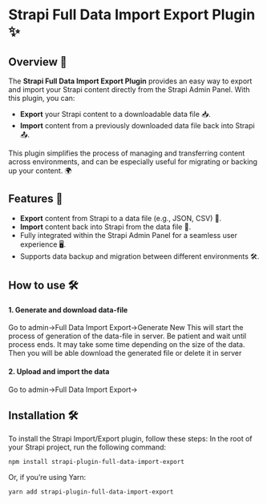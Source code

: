 # Strapi Full Data Import Export Plugin ✨

## Overview 🌟

The **Strapi Full Data Import Export Plugin** provides an easy way to export and import your Strapi content directly from the Strapi Admin Panel. With this plugin, you can:

- **Export** your Strapi content to a downloadable data file 📥.
- **Import** content from a previously downloaded data file back into Strapi 📤.

This plugin simplifies the process of managing and transferring content across environments, and can be especially useful for migrating or backing up your content. 🌍

## Features 🔧

- **Export** content from Strapi to a data file (e.g., JSON, CSV) 💾.
- **Import** content back into Strapi from the data file 🔄.
- Fully integrated within the Strapi Admin Panel for a seamless user experience 🖥️.
- Supports data backup and migration between different environments 🛠️.

## How to use 🛠️

#### 1. Generate and download data-file

Go to admin->Full Data Import Export->Generate New
This will start the process of generation of the data-file in server. Be patient and wait until process ends. It may take some time depending on the size of the data.
Then you will be able download the generated file or delete it in server

#### 2. Upload and import the data

Go to admin->Full Data Import Export->

## Installation 🛠️

To install the Strapi Import/Export plugin, follow these steps:
In the root of your Strapi project, run the following command:

```bash
npm install strapi-plugin-full-data-import-export
```

Or, if you’re using Yarn:

```bash
yarn add strapi-plugin-full-data-import-export
```
